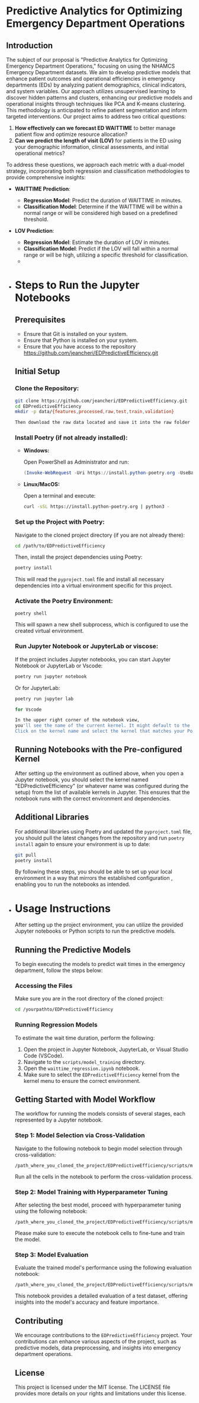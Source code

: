 # Predictive Analytics for Optimizing Emergency Department Operations

## Introduction

The subject of our proposal is "Predictive Analytics for Optimizing Emergency Department Operations," focusing on using the NHAMCS Emergency Department datasets. We aim to develop predictive models that enhance patient outcomes and operational efficiencies in emergency departments (EDs) by analyzing patient demographics, clinical indicators, and system variables. Our approach utilizes unsupervised learning to discover hidden patterns and clusters, enhancing our predictive models and operational insights through techniques like PCA and K-means clustering. This methodology is anticipated to refine patient segmentation and inform targeted interventions. Our project aims to address two critical questions:

1. **How effectively can we forecast ED WAITTIME** to better manage patient flow and optimize resource allocation?
2.  **Can we predict the length of visit (LOV)** for patients in the ED using your demographic information, clinical assessments, and initial operational metrics?

To address these questions, we approach each metric with a dual-model strategy, incorporating both regression and classification methodologies to provide comprehensive insights:

- **WAITTIME Prediction**:
  - **Regression Model**: Predict the duration of WAITTIME in minutes.
  - **Classification Model**: Determine if the WAITTIME will be within a normal range or will be considered high based on a predefined threshold.
  
- **LOV Prediction**:
  
  - **Regression Model**: Estimate the duration of LOV in minutes.
  - **Classification Model**: Predict if the LOV will fall within a normal range or will be high, utilizing a specific threshold for classification.
  - 
  
- # Steps to Run the Jupyter Notebooks
  
  ## Prerequisites
  
  - Ensure that Git is installed on your system.
  - Ensure that Python is installed on your system.
  - Ensure that you have access to the repository https://github.com/jeancheri/EDPredictiveEfficiency.git
  
  ## Initial Setup
  
  ### Clone the Repository:
  
  ```bash
  git clone https://github.com/jeancheri/EDPredictiveEfficiency.git
  cd EDPredictiveEfficiency
  mkdir -p data/{features,processed,raw,test,train,validation}
  
  Then download the raw data located and save it into the raw folder located inside data folder
  
  ```
  
  ### Install Poetry (if not already installed):
  
  - **Windows:**
  
    Open PowerShell as Administrator and run:
  
    ```powershell
    (Invoke-WebRequest -Uri https://install.python-poetry.org -UseBasicParsing).Content | python -
    ```
  
  - **Linux/MacOS:**
  
    Open a terminal and execute:
  
    ```bash
    curl -sSL https://install.python-poetry.org | python3 -
    ```
  
  ### Set up the Project with Poetry:
  
  Navigate to the cloned project directory (if you are not already there):
  
  ```bash
  cd /path/to/EDPredictiveEfficiency
  ```
  
  Then, install the project dependencies using Poetry:
  
  ```bash
  poetry install
  ```
  
  This will read the `pyproject.toml` file and install all necessary dependencies into a virtual environment specific for this project.
  
  ### Activate the Poetry Environment:
  
  ```bash
  poetry shell
  ```
  
  This will spawn a new shell subprocess, which is configured to use the created virtual environment.
  
  ### Run Jupyter Notebook or JupyterLab or viscose:
  
  If the project includes Jupyter notebooks, you can start Jupyter Notebook or JupyterLab or Vscode:
  
  ```bash
  poetry run jupyter notebook
  ```
  
  Or for JupyterLab:
  
  ```bash
  poetry run jupyter lab
  
  for Vscode
  
  In the upper right corner of the notebook view, 
  you'll see the name of the current kernel. It might default to the one VSCode detected.
  Click on the kernel name and select the kernel that matches your Poetry environment — it should be named after the project, such as "EDPredictiveEfficiency".
  ```
  
  
  
  ## Running Notebooks with the Pre-configured Kernel
  
  After setting up the environment as outlined above, when you open a Jupyter notebook, you should select the kernel named "EDPredictiveEfficiency" (or whatever name was configured during the setup) from the list of available kernels in Jupyter. This ensures that the notebook runs with the correct environment and dependencies.
  
  ## Additional Libraries
  
  For additional libraries using Poetry and updated the `pyproject.toml` file, you should pull the latest changes from the repository and run `poetry install` again to ensure your environment is up to date:
  
  ```bash
  git pull
  poetry install
  ```
  
  By following these steps, you should be able to set up your local environment in a way that mirrors the established configuration , enabling you to run the notebooks as intended. 
  
- # Usage Instructions
  
  After setting up the project environment, you can utilize the provided Jupyter notebooks or Python scripts to run the predictive models.
  
  ## Running the Predictive Models
  
  To begin executing the models to predict wait times in the emergency department, follow the steps below:
  
  ### Accessing the Files
  
  Make sure you are in the root directory of the cloned project:
  
  ```bash
  cd /yourpathto/EDPredictiveEfficiency
  ```
  
  ### Running Regression Models
  
  To estimate the wait time duration, perform the following:
  
  1. Open the project in Jupyter Notebook, JupyterLab, or Visual Studio Code (VSCode).
  2. Navigate to the `scripts/model_training` directory.
  3. Open the `waittime_regression.ipynb` notebook.
  4. Make sure to select the `EDPredictiveEfficiency` kernel from the kernel menu to ensure the correct environment.
  
  ## Getting Started with Model Workflow
  
  The workflow for running the models consists of several stages, each represented by a Jupyter notebook.
  
  ### Step 1: Model Selection via Cross-Validation
  
  Navigate to the following notebook to begin model selection through cross-validation:
  
  ```plaintext
  /path_where_you_cloned_the_project/EDPredictiveEfficiency/scripts/model_training/waittime_regression.ipynb
  ```
  
  Run all the cells in the notebook to perform the cross-validation process.
  
  ### Step 2: Model Training with Hyperparameter Tuning
  
  After selecting the best model, proceed with hyperparameter tuning using the following notebook:
  
  ```plaintext
  /path_where_you_cloned_the_project/EDPredictiveEfficiency/scripts/model_hyperparameter_tuning/waittime_regression_hyperparameter_tuning.ipynb
  ```
  
  Please make sure to execute the notebook cells to fine-tune and train the model.
  
  ### Step 3: Model Evaluation
  
  Evaluate the trained model's performance using the following evaluation notebook:
  
  ```plaintext
  /path_where_you_cloned_the_project/EDPredictiveEfficiency/scripts/model_evaluation/waittime_regression_final_evaluation.ipynb
  ```
  
  This notebook provides a detailed evaluation of a test dataset, offering insights into the model's accuracy and feature importance.
  
  
  
  ## Contributing
  
  We encourage contributions to the `EDPredictiveEfficiency` project. Your contributions can enhance various aspects of the project, such as predictive models, data preprocessing, and insights into emergency department operations.
  
  ## License
  
  This project is licensed under the MIT license. The LICENSE file provides more details on your rights and limitations under this license.
